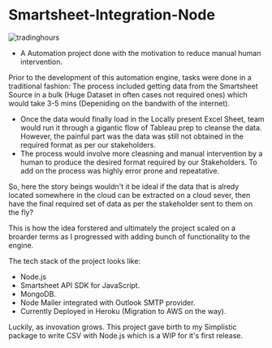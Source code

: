 # Smartsheet-Integration-Node

![tradinghours](https://user-images.githubusercontent.com/84505567/174243205-3994a12e-1aed-42a9-ae1d-e7f52959c6d6.png)

- A Automation project done with the motivation to reduce manual human intervention.  

Prior to the development of this automation engine, tasks were done in a traditional fashion: The process included getting data from the Smartsheet Source in a bulk (Huge Dataset in often cases not required ones) which would take 3-5 mins (Depeniding on the bandwith of the internet). 
- Once the data would finally load in the Locally present Excel Sheet, team would run it through a gigantic flow of Tableau prep to cleanse the data. However, the painful part was the data was still not obtained in the required format as per our stakeholders. 
- The process would involve more cleasning and manual intervention by a human to produce the desired format required by our Stakeholders. To add on the process was highly error prone and repeatative.

So, here the story beings wouldn't it be ideal if the data that is alredy located somewhere in the cloud can be extracted on a cloud sever, then have the final required set of data as per the stakeholder sent to them on the fly?

This is how the idea forstered and ultimately the project scaled on a broarder terms as I progressed with adding bunch of functionality to the engine. 

The tech stack of the project looks like:

- Node.js
- Smartsheet API SDK for JavaScript. 
- MongoDB. 
- Node Mailer integrated with Outlook SMTP provider.
- Currently Deployed in Heroku (Migration to AWS on the way).

Luckily, as invovation grows. This project gave birth to my Simplistic package to write CSV with Node.js which is a WIP for it's first release. 

